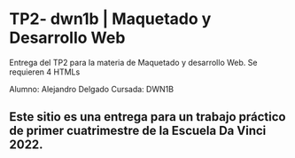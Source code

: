 # TP2- dwn1b | Maquetado y Desarrollo Web

Entrega del TP2 para la materia de Maquetado y desarrollo Web. Se requieren 4 HTMLs

Alumno: Alejandro Delgado
Cursada: DWN1B

## Este sitio es una entrega para un trabajo práctico de primer cuatrimestre de la Escuela Da Vinci 2022.